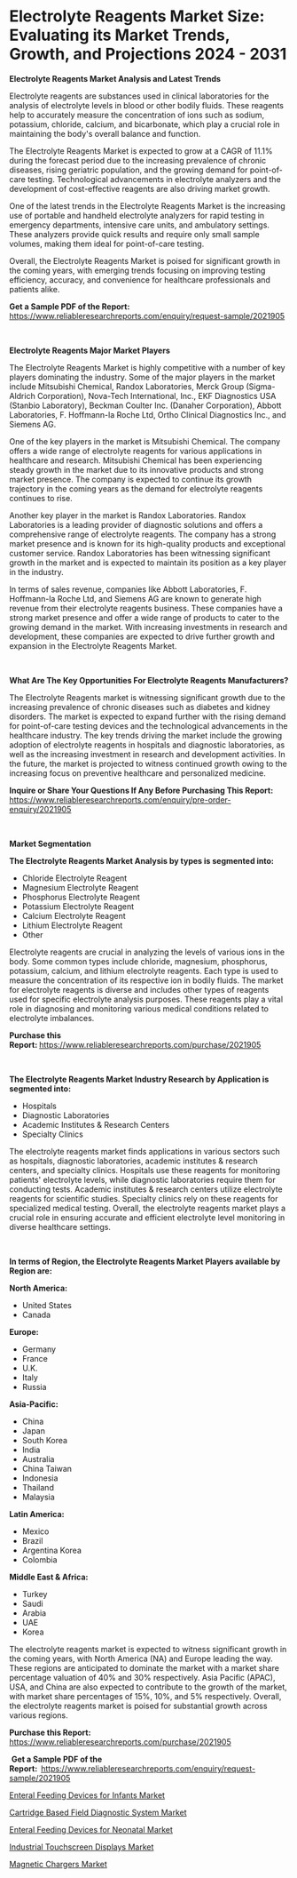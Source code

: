 <p><h1>Electrolyte Reagents Market Size: Evaluating its Market Trends, Growth, and Projections 2024 - 2031</h1></p><p><strong>Electrolyte Reagents Market Analysis and Latest Trends</strong></p>
<p><p>Electrolyte reagents are substances used in clinical laboratories for the analysis of electrolyte levels in blood or other bodily fluids. These reagents help to accurately measure the concentration of ions such as sodium, potassium, chloride, calcium, and bicarbonate, which play a crucial role in maintaining the body's overall balance and function.</p><p>The Electrolyte Reagents Market is expected to grow at a CAGR of 11.1% during the forecast period due to the increasing prevalence of chronic diseases, rising geriatric population, and the growing demand for point-of-care testing. Technological advancements in electrolyte analyzers and the development of cost-effective reagents are also driving market growth.</p><p>One of the latest trends in the Electrolyte Reagents Market is the increasing use of portable and handheld electrolyte analyzers for rapid testing in emergency departments, intensive care units, and ambulatory settings. These analyzers provide quick results and require only small sample volumes, making them ideal for point-of-care testing.</p><p>Overall, the Electrolyte Reagents Market is poised for significant growth in the coming years, with emerging trends focusing on improving testing efficiency, accuracy, and convenience for healthcare professionals and patients alike.</p></p>
<p><strong>Get a Sample PDF of the Report:&nbsp;</strong> <a href="https://www.reliableresearchreports.com/enquiry/request-sample/2021905">https://www.reliableresearchreports.com/enquiry/request-sample/2021905</a></p>
<p>&nbsp;</p>
<p><strong>Electrolyte Reagents Major Market Players</strong></p>
<p><p>The Electrolyte Reagents Market is highly competitive with a number of key players dominating the industry. Some of the major players in the market include Mitsubishi Chemical, Randox Laboratories, Merck Group (Sigma-Aldrich Corporation), Nova-Tech International, Inc., EKF Diagnostics USA (Stanbio Laboratory), Beckman Coulter Inc. (Danaher Corporation), Abbott Laboratories, F. Hoffmann-la Roche Ltd, Ortho Clinical Diagnostics Inc., and Siemens AG.</p><p>One of the key players in the market is Mitsubishi Chemical. The company offers a wide range of electrolyte reagents for various applications in healthcare and research. Mitsubishi Chemical has been experiencing steady growth in the market due to its innovative products and strong market presence. The company is expected to continue its growth trajectory in the coming years as the demand for electrolyte reagents continues to rise.</p><p>Another key player in the market is Randox Laboratories. Randox Laboratories is a leading provider of diagnostic solutions and offers a comprehensive range of electrolyte reagents. The company has a strong market presence and is known for its high-quality products and exceptional customer service. Randox Laboratories has been witnessing significant growth in the market and is expected to maintain its position as a key player in the industry.</p><p>In terms of sales revenue, companies like Abbott Laboratories, F. Hoffmann-la Roche Ltd, and Siemens AG are known to generate high revenue from their electrolyte reagents business. These companies have a strong market presence and offer a wide range of products to cater to the growing demand in the market. With increasing investments in research and development, these companies are expected to drive further growth and expansion in the Electrolyte Reagents Market.</p></p>
<p>&nbsp;</p>
<p><strong>What Are The Key Opportunities For Electrolyte Reagents Manufacturers?</strong></p>
<p><p>The Electrolyte Reagents market is witnessing significant growth due to the increasing prevalence of chronic diseases such as diabetes and kidney disorders. The market is expected to expand further with the rising demand for point-of-care testing devices and the technological advancements in the healthcare industry. The key trends driving the market include the growing adoption of electrolyte reagents in hospitals and diagnostic laboratories, as well as the increasing investment in research and development activities. In the future, the market is projected to witness continued growth owing to the increasing focus on preventive healthcare and personalized medicine.</p></p>
<p><strong>Inquire or Share Your Questions If Any Before Purchasing This Report:</strong> <a href="https://www.reliableresearchreports.com/enquiry/pre-order-enquiry/2021905">https://www.reliableresearchreports.com/enquiry/pre-order-enquiry/2021905</a></p>
<p>&nbsp;</p>
<p><strong>Market Segmentation</strong></p>
<p><strong>The Electrolyte Reagents Market Analysis by types is segmented into:</strong></p>
<p><ul><li>Chloride Electrolyte Reagent</li><li>Magnesium Electrolyte Reagent</li><li>Phosphorus Electrolyte Reagent</li><li>Potassium Electrolyte Reagent</li><li>Calcium Electrolyte Reagent</li><li>Lithium Electrolyte Reagent</li><li>Other</li></ul></p>
<p><p>Electrolyte reagents are crucial in analyzing the levels of various ions in the body. Some common types include chloride, magnesium, phosphorus, potassium, calcium, and lithium electrolyte reagents. Each type is used to measure the concentration of its respective ion in bodily fluids. The market for electrolyte reagents is diverse and includes other types of reagents used for specific electrolyte analysis purposes. These reagents play a vital role in diagnosing and monitoring various medical conditions related to electrolyte imbalances.</p></p>
<p><strong>Purchase this Report:&nbsp;</strong><a href="https://www.reliableresearchreports.com/purchase/2021905">https://www.reliableresearchreports.com/purchase/2021905</a></p>
<p>&nbsp;</p>
<p><strong>The Electrolyte Reagents Market Industry Research by Application is segmented into:</strong></p>
<p><ul><li>Hospitals</li><li>Diagnostic Laboratories</li><li>Academic Institutes & Research Centers</li><li>Specialty Clinics</li></ul></p>
<p><p>The electrolyte reagents market finds applications in various sectors such as hospitals, diagnostic laboratories, academic institutes & research centers, and specialty clinics. Hospitals use these reagents for monitoring patients' electrolyte levels, while diagnostic laboratories require them for conducting tests. Academic institutes & research centers utilize electrolyte reagents for scientific studies. Specialty clinics rely on these reagents for specialized medical testing. Overall, the electrolyte reagents market plays a crucial role in ensuring accurate and efficient electrolyte level monitoring in diverse healthcare settings.</p></p>
<p>&nbsp;</p>
<p><strong>In terms of Region, the Electrolyte Reagents Market Players available by Region are:</strong></p>
<p>
    <p> <strong> North America: </strong>
        <ul>
            <li>United States</li>
            <li>Canada</li>
        </ul>
        </p> 
    <p> <strong> Europe: </strong>
        <ul>
            <li>Germany</li>
            <li>France</li>
            <li>U.K.</li>
            <li>Italy</li>
            <li>Russia</li>
        </ul>
        </p> 
    <p> <strong> Asia-Pacific: </strong>
        <ul>
            <li>China</li>
            <li>Japan</li>
            <li>South Korea</li>
            <li>India</li>
            <li>Australia</li>
            <li>China Taiwan</li>
            <li>Indonesia</li>
            <li>Thailand</li>
            <li>Malaysia</li>
        </ul>
        </p> 
    <p> <strong> Latin America: </strong>
        <ul>
            <li>Mexico</li>
            <li>Brazil</li>
            <li>Argentina Korea</li>
            <li>Colombia</li>
        </ul>
        </p> 
    <p> <strong> Middle East & Africa: </strong>
        <ul>
            <li>Turkey</li>
            <li>Saudi</li>
            <li>Arabia</li>
            <li>UAE</li>
            <li>Korea</li>
        </ul>
    </p>
    </p>
<p><p>The electrolyte reagents market is expected to witness significant growth in the coming years, with North America (NA) and Europe leading the way. These regions are anticipated to dominate the market with a market share percentage valuation of 40% and 30% respectively. Asia Pacific (APAC), USA, and China are also expected to contribute to the growth of the market, with market share percentages of 15%, 10%, and 5% respectively. Overall, the electrolyte reagents market is poised for substantial growth across various regions.</p></p>
<p><strong>Purchase this Report: </strong><a href="https://www.reliableresearchreports.com/purchase/2021905">https://www.reliableresearchreports.com/purchase/2021905</a></p>
<p>&nbsp;<strong>Get a Sample PDF of the Report:&nbsp;&nbsp;</strong><a href="https://www.reliableresearchreports.com/enquiry/request-sample/2021905">https://www.reliableresearchreports.com/enquiry/request-sample/2021905</a></p>
<p><strong></strong></p>
<p><p><a href="https://sudsy-motorcycle-bbc.notion.site/Enteral-Feeding-Devices-for-Infants-Market-A-Comprehensive-Report-of-its-Market-Share-Growth-Tren-d6220612a9914c31be56bf5390089888">Enteral Feeding Devices for Infants Market</a></p><p><a href="https://meowing-canidae-761.notion.site/Cartridge-Based-Field-Diagnostic-System-Market-Size-Growth-Outlook-from-2024-to-2031-projecting-at-6915b6afc202436e81a9686dd254ee9d">Cartridge Based Field Diagnostic System Market</a></p><p><a href="https://military-diascia-e68.notion.site/Decoding-the-Enteral-Feeding-Devices-for-Neonatal-Market-A-Deep-Dive-into-the-Latest-Market-Trends--c2755a0bd8404bf1b706c400dcc03de4">Enteral Feeding Devices for Neonatal Market</a></p><p><a href="https://view.publitas.com/reportprime-1/industrial-touchscreen-displays-market-analysis-and-market-size-global-industry-overview-market-segmentation-and-forecast-2024-to-2031/">Industrial Touchscreen Displays Market</a></p><p><a href="https://view.publitas.com/reportprime-1/magnetic-chargers-market-size-share-trends-analysis-report-by-application-regional-outlook-competitive-strategies-and-segment-forecasts-2024-2031/">Magnetic Chargers Market</a></p></p>